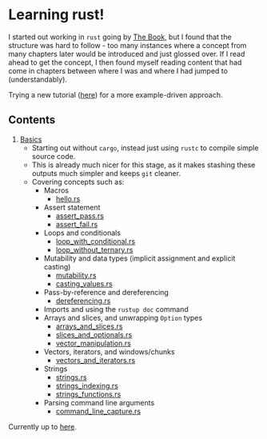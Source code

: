# Learning rust!

I started out working in `rust` going by [The Book](https://doc.rust-lang.org/book/), but I found that the structure was hard to follow - too many instances where a concept from many chapters later would be introduced and just glossed over. If I read ahead to get the concept, I then found myself reading content that had come in chapters between where I was and where I had jumped to (understandably).

Trying a new tutorial ([here](https://stevedonovan.github.io/rust-gentle-intro/)) for a more example-driven approach.

## Contents

1. [Basics](https://stevedonovan.github.io/rust-gentle-intro/1-basics.html)
   * Starting out without `cargo`, instead just using `rustc` to compile simple source code.
   * This is already much nicer for this stage, as it makes stashing these outputs much simpler and keeps `git` cleaner.
   * Covering concepts such as:
     * Macros
       * [hello.rs](1.basics/hello.rs)
     * Assert statement
       * [assert_pass.rs](1.basics/assert_pass.rs)
       * [assert_fail.rs](1.basics/assert_fail.rs)
     * Loops and conditionals
       * [loop_with_conditional.rs](1.basics/loop_with_conditional.rs)
       * [loop_without_ternary.rs](1.basics/loop_without_ternary.rs)
     * Mutability and data types (implicit assignment and explicit casting)
       * [mutability.rs](1.basics/mutability.rs)
       * [casting_values.rs](1.basics/casting_values.rs)
     * Pass-by-reference and dereferencing
       * [dereferencing.rs](1.basics/dereferencing.rs)
     * Imports and using the `rustup doc` command
     * Arrays and slices, and unwrapping `Option` types
       * [arrays_and_slices.rs](1.basics/arrays_and_slices.rs)
       * [slices_and_optionals.rs](1.basics/slices_and_optionals.rs)
       * [vector_manipulation.rs](1.basics/vector_manipulation.rs)
     * Vectors, iterators, and windows/chunks
       * [vectors_and_iterators.rs](1.basics/vectors_and_iterators.rs)
     * Strings
       * [strings.rs](1.basics/strings.rs)
       * [strings_indexing.rs](1.basics/strings_indexing.rs)
       * [strings_functions.rs](1.basics/strings_functions.rs)
     * Parsing command line arguments
       * [command_line_capture.rs](1.basics/1.basics/command_line_capture.rs)

Currently up to [here](https://stevedonovan.github.io/rust-gentle-intro/1-basics.html#matching).
